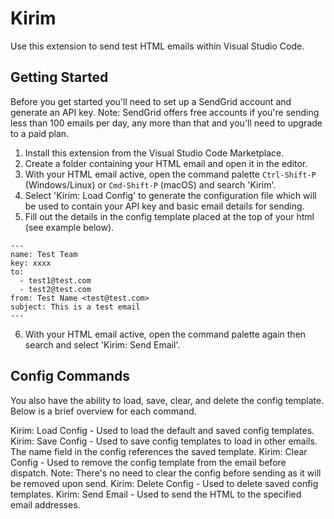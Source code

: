 # Kirim

Use this extension to send test HTML emails within Visual Studio Code.

## Getting Started

Before you get started you'll need to set up a SendGrid account and generate an API key. Note: SendGrid offers free accounts if you're sending less than 100 emails per day, any more than that and you'll need to upgrade to a paid plan.

1. Install this extension from the Visual Studio Code Marketplace.
2. Create a folder containing your HTML email and open it in the editor.
3. With your HTML email active, open the command palette `Ctrl-Shift-P` (Windows/Linux) or `Cmd-Shift-P` (macOS) and search 'Kirim'.
4. Select 'Kirim: Load Config' to generate the configuration file which will be used to contain your API key and basic email details for sending.
5. Fill out the details in the config template placed at the top of your html (see example below).
```
---
name: Test Team
key: xxxx
to:
  - test1@test.com
  - test2@test.com
from: Test Name <test@test.com>
subject: This is a test email
---
```
6. With your HTML email active, open the command palette again then search and select 'Kirim: Send Email'.

## Config Commands

You also have the ability to load, save, clear, and delete the config template. Below is a brief overview for each command.

Kirim: Load Config - Used to load the default and saved config templates.
Kirim: Save Config - Used to save config templates to load in other emails. The name field in the config references the saved template.
Kirim: Clear Config - Used to remove the config template from the email before dispatch. Note: There's no need to clear the config before sending as it will be removed upon send.
Kirim: Delete Config - Used to delete saved config templates.
Kirim: Send Email - Used to send the HTML to the specified email addresses.